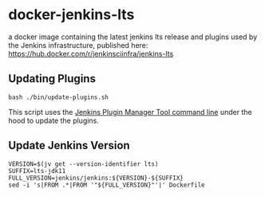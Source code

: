 # docker-jenkins-lts

a docker image containing the latest jenkins lts release and plugins used by the Jenkins infrastructure, published here: https://hub.docker.com/r/jenkinsciinfra/jenkins-lts

## Updating Plugins

```
bash ./bin/update-plugins.sh
```

This script uses the [Jenkins Plugin Manager Tool command line](https://github.com/jenkinsci/plugin-installation-manager-tool) under the hood to update the plugins.

## Update Jenkins Version

```
VERSION=$(jv get --version-identifier lts)
SUFFIX=lts-jdk11
FULL_VERSION=jenkins/jenkins:${VERSION}-${SUFFIX}
sed -i 's|FROM .*|FROM '"${FULL_VERSION}"'|' Dockerfile
```
